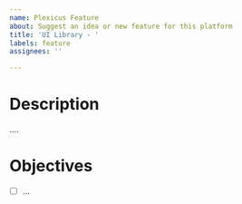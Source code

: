 ```yaml
---
name: Plexicus Feature
about: Suggest an idea or new feature for this platform
title: 'UI Library - '
labels: feature
assignees: ''

---
```


# Description
....

# Objectives
- [ ] ...

